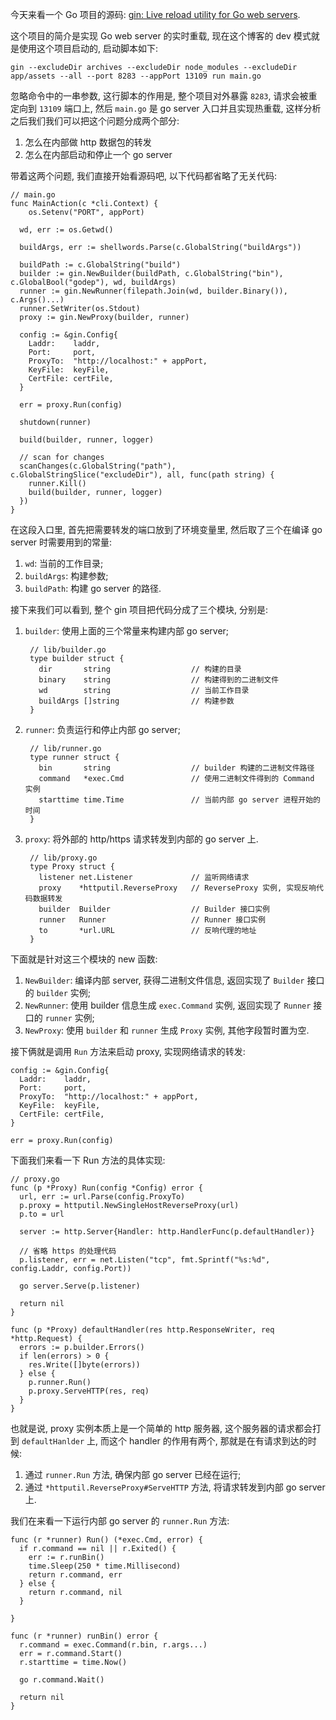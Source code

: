 今天来看一个 Go 项目的源码: [gin: Live reload utility for Go web servers](https://github.com/codegangsta/gin).

这个项目的简介是实现 Go web server 的实时重载, 现在这个博客的 dev 模式就是使用这个项目启动的, 启动脚本如下:

    gin --excludeDir archives --excludeDir node_modules --excludeDir app/assets --all --port 8283 --appPort 13109 run main.go

忽略命令中的一串参数, 这行脚本的作用是, 整个项目对外暴露 `8283`, 请求会被重定向到 `13109` 端口上, 然后 `main.go` 是 go server 入口并且实现热重载, 这样分析之后我们我们可以把这个问题分成两个部分:

1. 怎么在内部做 http 数据包的转发
2. 怎么在内部启动和停止一个 go server

带着这两个问题, 我们直接开始看源码吧, 以下代码都省略了无关代码:

    // main.go
    func MainAction(c *cli.Context) {
	    os.Setenv("PORT", appPort)

      wd, err := os.Getwd()

      buildArgs, err := shellwords.Parse(c.GlobalString("buildArgs"))

      buildPath := c.GlobalString("build")
      builder := gin.NewBuilder(buildPath, c.GlobalString("bin"), c.GlobalBool("godep"), wd, buildArgs)
      runner := gin.NewRunner(filepath.Join(wd, builder.Binary()), c.Args()...)
      runner.SetWriter(os.Stdout)
      proxy := gin.NewProxy(builder, runner)

      config := &gin.Config{
        Laddr:    laddr,
        Port:     port,
        ProxyTo:  "http://localhost:" + appPort,
        KeyFile:  keyFile,
        CertFile: certFile,
      }

      err = proxy.Run(config)

      shutdown(runner)

      build(builder, runner, logger)

      // scan for changes
      scanChanges(c.GlobalString("path"), c.GlobalStringSlice("excludeDir"), all, func(path string) {
        runner.Kill()
        build(builder, runner, logger)
      })
    }

在这段入口里, 首先把需要转发的端口放到了环境变量里, 然后取了三个在编译 go server 时需要用到的常量:

1. `wd`: 当前的工作目录;
2. `buildArgs`: 构建参数;
3. `buildPath`: 构建 go server 的路径.

接下来我们可以看到, 整个 gin 项目把代码分成了三个模块, 分别是:

1. `builder`: 使用上面的三个常量来构建内部 go server;

        // lib/builder.go
        type builder struct {
          dir       string                  // 构建的目录
          binary    string                  // 构建得到的二进制文件
          wd        string                  // 当前工作目录
          buildArgs []string                // 构建参数
        }

2. `runner`: 负责运行和停止内部 go server;

        // lib/runner.go
        type runner struct {
          bin       string                  // builder 构建的二进制文件路径
          command   *exec.Cmd               // 使用二进制文件得到的 Command 实例
          starttime time.Time               // 当前内部 go server 进程开始的时间
        }

3. `proxy`: 将外部的 http/https 请求转发到内部的 go server 上.

        // lib/proxy.go
        type Proxy struct {
          listener net.Listener             // 监听网络请求
          proxy    *httputil.ReverseProxy   // ReverseProxy 实例, 实现反响代码数据转发
          builder  Builder                  // Builder 接口实例
          runner   Runner                   // Runner 接口实例
          to       *url.URL                 // 反响代理的地址
        }

下面就是针对这三个模块的 new 函数:

1. `NewBuilder`: 编译内部 server, 获得二进制文件信息, 返回实现了 `Builder` 接口的 `builder` 实例;
2. `NewRunner`: 使用 builder 信息生成 `exec.Command` 实例, 返回实现了 `Runner` 接口的 `runner` 实例;
3. `NewProxy`: 使用 `builder` 和 `runner` 生成 `Proxy` 实例, 其他字段暂时置为空.

接下俩就是调用 `Run` 方法来启动 proxy, 实现网络请求的转发:

    config := &gin.Config{
      Laddr:    laddr,
      Port:     port,
      ProxyTo:  "http://localhost:" + appPort,
      KeyFile:  keyFile,
      CertFile: certFile,
    }

    err = proxy.Run(config)

下面我们来看一下 Run 方法的具体实现:

    // proxy.go
    func (p *Proxy) Run(config *Config) error {
      url, err := url.Parse(config.ProxyTo)
      p.proxy = httputil.NewSingleHostReverseProxy(url)
      p.to = url

      server := http.Server{Handler: http.HandlerFunc(p.defaultHandler)}

      // 省略 https 的处理代码
      p.listener, err = net.Listen("tcp", fmt.Sprintf("%s:%d", config.Laddr, config.Port))

      go server.Serve(p.listener)

      return nil
    }

    func (p *Proxy) defaultHandler(res http.ResponseWriter, req *http.Request) {
      errors := p.builder.Errors()
      if len(errors) > 0 {
        res.Write([]byte(errors))
      } else {
        p.runner.Run()
        p.proxy.ServeHTTP(res, req)
      }
    }

也就是说, proxy 实例本质上是一个简单的 http 服务器, 这个服务器的请求都会打到 `defaultHanlder` 上, 而这个 handler 的作用有两个, 那就是在有请求到达的时候:

1. 通过 `runner.Run` 方法, 确保内部 go server 已经在运行;
2. 通过 `*httputil.ReverseProxy#ServeHTTP` 方法, 将请求转发到内部 go server 上.

我们在来看一下运行内部 go server 的 `runner.Run` 方法:

    func (r *runner) Run() (*exec.Cmd, error) {
      if r.command == nil || r.Exited() {
        err := r.runBin()
        time.Sleep(250 * time.Millisecond)
        return r.command, err
      } else {
        return r.command, nil
      }

    }

    func (r *runner) runBin() error {
      r.command = exec.Command(r.bin, r.args...)
      err = r.command.Start()
      r.starttime = time.Now()

      go r.command.Wait()

      return nil
    }